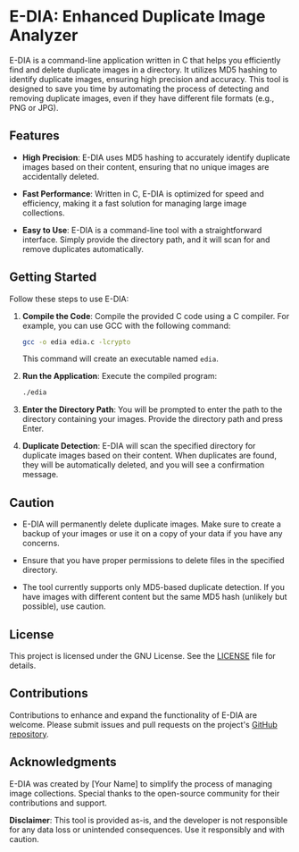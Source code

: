 # E-DIA: Enhanced Duplicate Image Analyzer

E-DIA is a command-line application written in C that helps you efficiently find and delete duplicate images in a directory. It utilizes MD5 hashing to identify duplicate images, ensuring high precision and accuracy. This tool is designed to save you time by automating the process of detecting and removing duplicate images, even if they have different file formats (e.g., PNG or JPG).

## Features

- **High Precision**: E-DIA uses MD5 hashing to accurately identify duplicate images based on their content, ensuring that no unique images are accidentally deleted.

- **Fast Performance**: Written in C, E-DIA is optimized for speed and efficiency, making it a fast solution for managing large image collections.

- **Easy to Use**: E-DIA is a command-line tool with a straightforward interface. Simply provide the directory path, and it will scan for and remove duplicates automatically.

## Getting Started

Follow these steps to use E-DIA:

1. **Compile the Code**: Compile the provided C code using a C compiler. For example, you can use GCC with the following command:

   ```bash
   gcc -o edia edia.c -lcrypto
   ```

   This command will create an executable named `edia`.

2. **Run the Application**: Execute the compiled program:

   ```bash
   ./edia
   ```

3. **Enter the Directory Path**: You will be prompted to enter the path to the directory containing your images. Provide the directory path and press Enter.

4. **Duplicate Detection**: E-DIA will scan the specified directory for duplicate images based on their content. When duplicates are found, they will be automatically deleted, and you will see a confirmation message.

## Caution

- E-DIA will permanently delete duplicate images. Make sure to create a backup of your images or use it on a copy of your data if you have any concerns.

- Ensure that you have proper permissions to delete files in the specified directory.

- The tool currently supports only MD5-based duplicate detection. If you have images with different content but the same MD5 hash (unlikely but possible), use caution.

## License

This project is licensed under the GNU License. See the [LICENSE](./LICENSE) file for details.

## Contributions

Contributions to enhance and expand the functionality of E-DIA are welcome. Please submit issues and pull requests on the project's [GitHub repository](https://github.com/FalconEthics/E-DIA).

## Acknowledgments

E-DIA was created by [Your Name] to simplify the process of managing image collections. Special thanks to the open-source community for their contributions and support.

**Disclaimer**: This tool is provided as-is, and the developer is not responsible for any data loss or unintended consequences. Use it responsibly and with caution.
